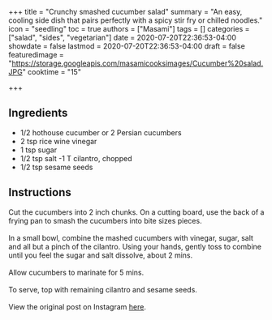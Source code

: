+++
title = "Crunchy smashed cucumber salad"
summary = "An easy, cooling side dish that pairs perfectly with a spicy stir fry or chilled noodles."
icon = "seedling"
toc = true
authors = ["Masami"]
tags = []
categories = ["salad", "sides", "vegetarian"]
date = 2020-07-20T22:36:53-04:00
showdate = false
lastmod = 2020-07-20T22:36:53-04:00
draft = false
featuredimage = "https://storage.googleapis.com/masamicooksimages/Cucumber%20salad.JPG"
cooktime = "15"

+++
## Ingredients
- 1/2 hothouse cucumber or 2 Persian cucumbers
- 2 tsp rice wine vinegar
- 1 tsp sugar
- 1/2 tsp salt -1 T cilantro, chopped
- 1/2 tsp sesame seeds
## Instructions
Cut the cucumbers into 2 inch chunks. On a cutting board, use the back of a frying pan to smash the cucumbers into bite sizes pieces.\
\
In a small bowl, combine the mashed cucumbers with vinegar, sugar, salt and all but a pinch of the cilantro. Using your hands, gently toss to combine until you feel the sugar and salt dissolve, about 2 mins. \
\
Allow cucumbers to marinate for 5 mins.\
\
To serve, top with remaining cilantro and sesame seeds.\
\
View the original post on Instagram [here](https://www.instagram.com/p/CArCxCrhOOY/).
